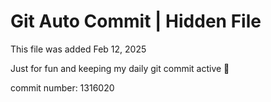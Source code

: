 # Git Auto Commit | Hidden File

This file was added Feb 12, 2025

Just for fun and keeping my daily git commit active 🤪

commit number: 1316020

